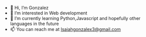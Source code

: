 - 👋 Hi, I’m Gonzalez
- 👀 I’m interested in Web development
- 🌱 I’m currently learning Python,Javascript and hopefully other languages in the future
- 📫 You can reach me at Isaiahgonzalex3@gmail.com

<!---
Gonzalez3245/Gonzalez3245 is a ✨ special ✨ repository because its `README.md` (this file) appears on your GitHub profile.
You can click the Preview link to take a look at your changes.
--->
